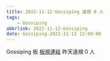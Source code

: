 ```yaml
---
title: 2022-11-12-Gossiping 違規 0 人
tags:
    - Gossiping
abbrlink: 2022-11-12-Gossiping
date: Gossiping-2022-11-12 12:00:00
---
```

Gossiping 板 [板規連結](https://www.ptt.cc/bbs/Gossiping/M.1637425085.A.07D.html)
昨天違規 0 人
